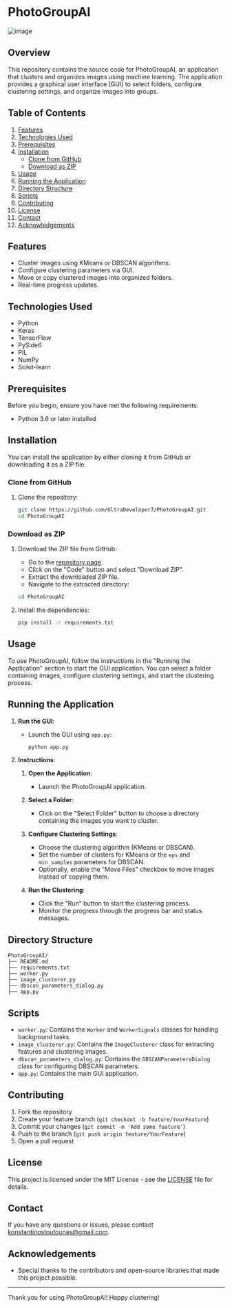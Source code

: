 # PhotoGroupAI
![image](https://github.com/UltraDeveloper7/PhotoGroupAI/assets/75303541/5c3d9c66-35d0-4bfc-ac75-16417a832371)

## Overview
This repository contains the source code for PhotoGroupAI, an application that clusters and organizes images using machine learning. The application provides a graphical user interface (GUI) to select folders, configure clustering settings, and organize images into groups.

## Table of Contents
1. [Features](#features)
2. [Technologies Used](#technologies-used)
3. [Prerequisites](#prerequisites)
4. [Installation](#installation)
    - [Clone from GitHub](#clone-from-github)
    - [Download as ZIP](#download-as-zip)
5. [Usage](#usage)
6. [Running the Application](#running-the-application)
7. [Directory Structure](#directory-structure)
8. [Scripts](#scripts)
9. [Contributing](#contributing)
10. [License](#license)
11. [Contact](#contact)
12. [Acknowledgements](#acknowledgements)

## Features
- Cluster images using KMeans or DBSCAN algorithms.
- Configure clustering parameters via GUI.
- Move or copy clustered images into organized folders.
- Real-time progress updates.

## Technologies Used
- Python
- Keras
- TensorFlow
- PySide6
- PIL
- NumPy
- Scikit-learn

## Prerequisites
Before you begin, ensure you have met the following requirements:
- Python 3.6 or later installed

## Installation
You can install the application by either cloning it from GitHub or downloading it as a ZIP file.

### Clone from GitHub
1. Clone the repository:
    ```bash
    git clone https://github.com/UltraDeveloper7/PhotoGroupAI.git
    cd PhotoGroupAI
    ```

### Download as ZIP
1. Download the ZIP file from GitHub:
    - Go to the [repository page](https://github.com/UltraDeveloper7/PhotoGroupAI).
    - Click on the "Code" button and select "Download ZIP".
    - Extract the downloaded ZIP file.
    - Navigate to the extracted directory:
    ```bash
    cd PhotoGroupAI
    ```

2. Install the dependencies:
    ```bash
    pip install -r requirements.txt
    ```

## Usage
To use PhotoGroupAI, follow the instructions in the "Running the Application" section to start the GUI application. You can select a folder containing images, configure clustering settings, and start the clustering process.

## Running the Application

1. **Run the GUI**:
   - Launch the GUI using `app.py`:
     ```bash
     python app.py
     ```

2. **Instructions**:
   1. **Open the Application**:
      - Launch the PhotoGroupAI application.

   2. **Select a Folder**:
      - Click on the "Select Folder" button to choose a directory containing the images you want to cluster.

   3. **Configure Clustering Settings**:
      - Choose the clustering algorithm (KMeans or DBSCAN).
      - Set the number of clusters for KMeans or the `eps` and `min_samples` parameters for DBSCAN.
      - Optionally, enable the "Move Files" checkbox to move images instead of copying them.

   4. **Run the Clustering**:
      - Click the "Run" button to start the clustering process.
      - Monitor the progress through the progress bar and status messages.

## Directory Structure
```
PhotoGroupAI/
├── README.md
├── requirements.txt
├── worker.py
├── image_clusterer.py
├── dbscan_parameters_dialog.py
├── app.py
```

## Scripts
- `worker.py`: Contains the `Worker` and `WorkerSignals` classes for handling background tasks.
- `image_clusterer.py`: Contains the `ImageClusterer` class for extracting features and clustering images.
- `dbscan_parameters_dialog.py`: Contains the `DBSCANParametersDialog` class for configuring DBSCAN parameters.
- `app.py`: Contains the main GUI application.

## Contributing
1. Fork the repository
2. Create your feature branch (`git checkout -b feature/YourFeature`)
3. Commit your changes (`git commit -m 'Add some feature'`)
4. Push to the branch (`git push origin feature/YourFeature`)
5. Open a pull request

## License
This project is licensed under the MIT License - see the [LICENSE](LICENSE) file for details.

## Contact
If you have any questions or issues, please contact [konstantinostoutounas@gmail.com](mailto:konstantinostoutounas@gmail.com).

## Acknowledgements
- Special thanks to the contributors and open-source libraries that made this project possible.

---

Thank you for using PhotoGroupAI! Happy clustering!
